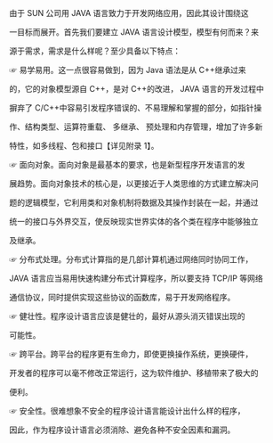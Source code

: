 由于 SUN 公司用 JAVA 语言致力于开发网络应用，因此其设计围绕这

一目标而展开。首先我们要建立 JAVA 语言设计模型，模型有何而来？来

源于需求，需求是什么样呢？至少具备以下特点：

☞ 易学易用。这一点很容易做到，因为 Java 语法是从 C++继承过来

的，它的对象模型源自 C++，是对 C++的改进， JAVA 语言的开发过程中

摒弃了 C/C++中容易引发程序错误的、不易理解和掌握的部分，如指针操

作、结构类型、运算符重载、 多继承、 预处理和内存管理，增加了许多新

特性，如多线程、包和接口【详见附录 1】。

☞ 面向对象。面向对象是最基本的要求，也是新型程序开发语言的发

展趋势。面向对象技术的核心是，以更接近于人类思维的方式建立解决问

题的逻辑模型，它利用类和对象机制将数据及其操作封装在一起，并通过

统一的接口与外界交互，使反映现实世界实体的各个类在程序中能够独立

及继承。

☞ 分布式处理。分布式计算指的是几部计算机通过网络同时协同工作，

JAVA 语言应当易用快速构建分布式计算程序，所以要支持 TCP/IP 等网络

通信协议，同时提供实现这些协议的函数库，易于开发网络程序。

☞ 健壮性。程序设计语言应该是健壮的，最好从源头消灭错误出现的

可能性。

☞ 跨平台。跨平台的程序更有生命力，即使更换操作系统，更换硬件，

开发者的程序可以毫不修改正常运行，这为软件维护、移植带来了极大的

便利。

☞ 安全性。很难想象不安全的程序设计语言能设计出什么样的程序，

因此，作为程序设计语言必须消除、避免各种不安全因素和漏洞。

